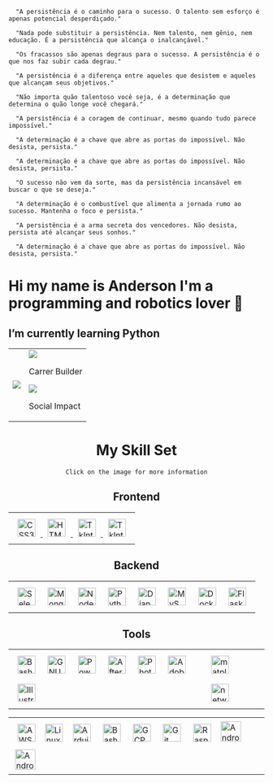 ~~~
  "A persistência é o caminho para o sucesso. O talento sem esforço é apenas potencial desperdiçado."
~~~

~~~
  "Nada pode substituir a persistência. Nem talento, nem gênio, nem educação. É a persistência que alcança o inalcançável."
~~~~

~~~~
  "Os fracassos são apenas degraus para o sucesso. A persistência é o que nos faz subir cada degrau."
~~~~

~~~~
  "A persistência é a diferença entre aqueles que desistem e aqueles que alcançam seus objetivos."
~~~~
~~~~
  "Não importa quão talentoso você seja, é a determinação que determina o quão longe você chegará."
~~~~
~~~~
  "A persistência é a coragem de continuar, mesmo quando tudo parece impossível."
~~~~

~~~~
  "A determinação é a chave que abre as portas do impossível. Não desista, persista."
~~~~
~~~~
  "A determinação é a chave que abre as portas do impossível. Não desista, persista."
~~~~

~~~~
  "O sucesso não vem da sorte, mas da persistência incansável em buscar o que se deseja."
~~~~

~~~~
  "A determinação é o combustível que alimenta a jornada rumo ao sucesso. Mantenha o foco e persista."
~~~~

~~~~
  "A persistência é a arma secreta dos vencedores. Não desista, persista até alcançar seus sonhos."
~~~~

~~~~
  "A determinação é a chave que abre as portas do impossível. Não desista, persista."
~~~~


 
# Hi my name is Anderson I'm a programming and robotics lover 🚀
  

##  I’m currently learning Python 


<!--
**eusouanderson/eusouanderson** is a ✨ _special_ ✨ repository because its `README.md` (this file) appears on your GitHub profile.

Here are some ideas to get you started:

- 🔭 I’m currently working on ...
- 🌱 I’m currently learning ...
- 👯 I’m looking to collaborate on ...
- 🤔 I’m looking for help with ...
- 💬 Ask me about ...
- 📫 How to reach me: ...
- 😄 Pronouns: ...
- ⚡ Fun fact: ...
-->
<div class="header-subtitle" align="center">
            <table><tbody><tr><td>
                <img  src="https://github-readme-stats.vercel.app/api/top-langs/?username=eusouanderson"></td><td>
                <img  src="https://99prod.s3.amazonaws.com/uploads/170cf8db-78b6-4ff4-bf96-2addd1ef5291/2.png">
                <p>Carrer Builder</p> 
                <img  src="https://99prod.s3.amazonaws.com/uploads/9f812100-ea5f-49cf-afd2-e69160b6223b/3.png">
                <p> Social Impact</p>
            </td></tr></tbody></table>
            
  
# My Skill Set  
~~~~
Click on the image for more information
~~~~

## Frontend  
  
  
  <div class="front" align="center" >
  <table><td>
    <a href="https://www.w3schools.com/css/" target="_blank"><img style="margin: 10px" src="https://profilinator.rishav.dev/skills-assets/css3-original-wordmark.svg" alt="CSS3" height="35">
    <a href="https://en.wikipedia.org/wiki/HTML5" target="_blank"><img style="margin: 10px" src="https://profilinator.rishav.dev/skills-assets/html5-original-wordmark.svg" alt="HTML5" height="35">
    <a href="https://docs.python.org/3/library/tkinter.html" target="_blank"><img style="margin: 10px" src="https://upload.wikimedia.org/wikipedia/commons/4/41/Tcl.svg" alt="TkInter" height="35">
    <a href="https://www.javascript.com/" target="_blank"><img style="margin: 10px" src="https://www.javascript.com/etc.clientlibs/pluralsight/clientlibs/clientlib-main/resources/images/js-logo-sm.png" alt="TkInter" height="35">
  </table>
</div>

## Backend  
 <div class="front" align="center" >
  <table><td>
    <a href="https://selenium-python.readthedocs.io/" target="_blank"><img style="margin: 10px" src="https://selenium-python.readthedocs.io/_static/logo.png" alt="Selenium" height="35" /></a>
    <a href="https://www.mongodb.com/" target="_blank"><img style="margin: 10px" src="https://profilinator.rishav.dev/skills-assets/mongodb-original-wordmark.svg" alt="MongoDB" height="35" /></a>
    <a href="https://nodejs.org/" target="_blank"><img style="margin: 10px" src="https://profilinator.rishav.dev/skills-assets/nodejs-original-wordmark.svg" alt="Node.js" height="35" /></a>
    <a href="https://www.python.org/" target="_blank"><img style="margin: 10px" src="https://profilinator.rishav.dev/skills-assets/python-original.svg" alt="Python" height="35" /></a>
    <a href="https://www.djangoproject.com/" target="_blank"><img style="margin: 10px" src="https://profilinator.rishav.dev/skills-assets/django-original.svg" alt="Django" height="35" /></a>
    <a href="https://www.mysql.com/" target="_blank"><img style="margin: 10px" src="https://profilinator.rishav.dev/skills-assets/mysql-original-wordmark.svg" alt="MySQL" height="35" /></a>
    <a href="https://www.docker.com/" target="_blank"><img style="margin: 10px" src="https://profilinator.rishav.dev/skills-assets/docker-original-wordmark.svg" alt="Docker" height="35" /></a>
    <a href="https://flask.palletsprojects.com/" target="_blank"><img style="margin: 10px" src="https://profilinator.rishav.dev/skills-assets/flask.png" alt="Flask" height="35" /></a>
  </table>
</div>

## Tools

<div class="front" align="center" >
  <table><td>
    <a href="https://www.gnu.org/software/bash/" target="_blank"><img style="margin: 10px" src="https://profilinator.rishav.dev/skills-assets/gnu_bash-icon.svg" alt="Bash" height="35" /></a>
    <a href="https://octave.org/" target="_blank"><img style="margin:10px" src= "https://octave.org/img/octave-logo.svg" alt="GNU OCTAVE" height="35" /></a>
    <a href="https://docs.microsoft.com/en-us/powershell/" target="_blank"><img style="margin: 10px" src="https://profilinator.rishav.dev/skills-assets/powershell.png" alt="PowerShell" height="35" /></a>
    <a href="https://www.adobe.com/in/products/aftereffects.html" target="_blank"><img style="margin: 10px" src="https://profilinator.rishav.dev/skills-assets/aftereffects.png" alt="After Effects" height="35" /></a>
    <a href="https://www.adobe.com/in/products/photoshop.html" target="_blank"><img style="margin: 10px" src="https://profilinator.rishav.dev/skills-assets/photoshop-plain.svg" alt="Photoshop" height="35" /></a>
    <a href="https://www.adobe.com/in/products/indesign.html" target="_blank"><img style="margin: 10px" src="https://profilinator.rishav.dev/skills-assets/adobeindesign.svg" alt="Adobe InDesign" height="35" /></a>
    <a href="https://www.adobe.com/in/products/illustrator.html" target="_blank"><img style="margin: 10px" src="https://profilinator.rishav.dev/skills-assets/adobe_illustrator-icon.svg" alt="Illustrator" height="35" /></a><td>
    <a href="https://matplotlib.org/" target="_blank"><img style="margin: 10px" src="https://matplotlib.org/_static/images/logo2.svg" alt="matplotlib.org" height="35" /></a>
    <a href="https://networkx.org/" target="_blank"><img style="margin: 10px" src="https://networkx.org/_static/networkx_logo.svg" alt="networkx.org" height="35" /></a>
  </table>  
</div>

<div class="front" align="center" >
  <table><td>
    <a href="https://aws.amazon.com/" target="_blank"><img style="margin: 10px" src="https://profilinator.rishav.dev/skills-assets/amazonwebservices-original-wordmark.svg" alt="AWS" height="35" /></a> 
    <a href="https://www.linux.org/" target="_blank"><img style="margin: 5px" src="https://profilinator.rishav.dev/skills-assets/linux-original.svg" alt="Linux" height="35" /></a>  
    <a href="https://www.arduino.cc/" target="_blank"><img style="margin: 10px" src="https://profilinator.rishav.dev/skills-assets/arduino.png" alt="Arduino" height="35" /></a>  
    <a href="https://www.gnu.org/software/bash/" target="_blank"><img style="margin: 10px" src="https://profilinator.rishav.dev/skills-assets/gnu_bash-icon.svg" alt="Bash" height="35" /></a>  
    <a href="https://cloud.google.com/" target="_blank"><img style="margin: 10px" src="https://profilinator.rishav.dev/skills-assets/google_cloud-icon.svg" alt="GCP" height="35" /></a>  
    <a href="https://github.com/" target="_blank"><img style="margin: 10px" src="https://profilinator.rishav.dev/skills-assets/git-scm-icon.svg" alt="Git" height="35" /></a>  
    <a href="https://www.raspberrypi.org/" target="_blank"><img style="margin: 10px" src="https://profilinator.rishav.dev/skills-assets/raspberrypi.png" alt="Raspberry Pi" height="35" /></a>  
    <a href="https://www.android.com" target="_blank"><img style="margin: 5px" src="https://freepngimg.com/thumb/android/127007-logo-android-pic-download-hd.png" alt="Android" height="40" /></a>
        <a href="https://www.ni.com/pt-br/shop/labview.html" target="_blank"><img style="margin: 5px" src="https://ni.scene7.com/is/image/ni/LabVIEW?$ni-icon-pm$" alt="Android" height="40" /></a>
    </table>
</div>
